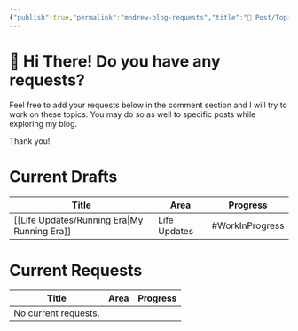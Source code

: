 ```yaml
---
{"publish":true,"permalink":"mndrew-blog-requests","title":"🙏 Post/Topic Requests","comments":true,"created":"2025-09-07","modified":null,"published":null,"cssclasses":null,"draft":false,"description":null,"tags":null,"date":"2025-09-07","date_created":null,"aliases":null}
---
```


# 👋 Hi There! Do you have any requests? 

Feel free to add your requests below in the comment section and I will try to work on these topics. You may do so as well to specific posts while exploring my blog. 

Thank you! 

# Current Drafts

| Title                           | Area         | Progress        |
| ------------------------------- | ------------ | --------------- |
| [[Life Updates/Running Era\|My Running Era]] | Life Updates | #WorkInProgress |

# Current Requests
| Title                | Area | Progress |
| -------------------- | ---- | -------- |
| No current requests. |      |          |


